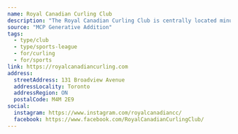 ```yaml
---
name: Royal Canadian Curling Club
description: "The Royal Canadian Curling Club is centrally located minutes from downtown Toronto, on Broadview Avenue, a few doors north of Queen Street East. Whether you are a novice or an established curler, there is a league for you at Royals. House leagues are scheduled six day/nights a week."
source: "MCP Generative Addition"
tags:
  - type/club
  - type/sports-league
  - for/curling
  - for/sports
link: https://royalcanadiancurling.com
address:
  streetAddress: 131 Broadview Avenue
  addressLocality: Toronto
  addressRegion: ON
  postalCode: M4M 2E9
social:
  instagram: https://www.instagram.com/royalcanadiancc/
  facebook: https://www.facebook.com/RoyalCanadianCurlingClub/
---
```

